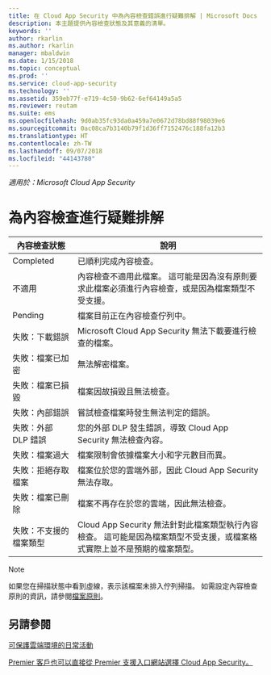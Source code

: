 ```yaml
---
title: 在 Cloud App Security 中為內容檢查錯誤進行疑難排解 | Microsoft Docs
description: 本主題提供內容檢查狀態及其意義的清單。
keywords: ''
author: rkarlin
ms.author: rkarlin
manager: mbaldwin
ms.date: 1/15/2018
ms.topic: conceptual
ms.prod: ''
ms.service: cloud-app-security
ms.technology: ''
ms.assetid: 359eb77f-e719-4c50-9b62-6ef64149a5a5
ms.reviewer: reutam
ms.suite: ems
ms.openlocfilehash: 9d0ab35fc93da0a459a7e0672d78bd88f98039e6
ms.sourcegitcommit: 0ac08ca7b3140b79f1d36ff7152476c188fa12b3
ms.translationtype: HT
ms.contentlocale: zh-TW
ms.lasthandoff: 09/07/2018
ms.locfileid: "44143780"
---
```

*適用於：Microsoft Cloud App Security*


# <a name="troubleshooting-content-inspection"></a>為內容檢查進行疑難排解

|內容檢查狀態|說明|
|----|----|
|Completed|已順利完成內容檢查。|
|不適用|內容檢查不適用此檔案。 這可能是因為沒有原則要求此檔案必須進行內容檢查，或是因為檔案類型不受支援。|
|Pending|檔案目前正在內容檢查佇列中。|
|失敗：下載錯誤|Microsoft Cloud App Security 無法下載要進行檢查的檔案。|
|失敗：檔案已加密|無法解密檔案。|
|失敗：檔案已損毀|檔案因故損毀且無法檢查。|
|失敗：內部錯誤|嘗試檢查檔案時發生無法判定的錯誤。|
|失敗：外部 DLP 錯誤|您的外部 DLP 發生錯誤，導致 Cloud App Security 無法檢查內容。|
|失敗：檔案過大|檔案限制會依據檔案大小和字元數目而異。|
|失敗：拒絕存取檔案|檔案位於您的雲端外部，因此 Cloud App Security 無法存取。|
|失敗：檔案已刪除|檔案不再存在於您的雲端，因此無法檢查。|
|失敗：不支援的檔案類型|Cloud App Security 無法針對此檔案類型執行內容檢查。 這可能是因為檔案類型不受支援，或檔案格式實際上並不是預期的檔案類型。|

> [!NOTE]
> 如果您在掃描狀態中看到虛線，表示該檔案未排入佇列掃描。 如需設定內容檢查原則的資訊，請參閱[檔案原則](data-protection-policies.md)。

## <a name="see-also"></a>另請參閱  
[可保護雲端環境的日常活動](daily-activities-to-protect-your-cloud-environment.md)   

[Premier 客戶也可以直接從 Premier 支援入口網站選擇 Cloud App Security。](https://premier.microsoft.com/)  

